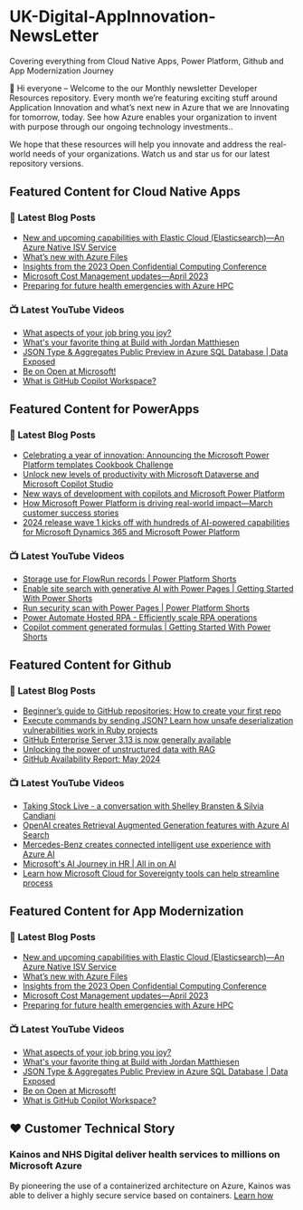 # UK-Digital-AppInnovation-NewsLetter

Covering everything from Cloud Native Apps, Power Platform, Github and App Modernization Journey

👋 Hi everyone – Welcome to the our Monthly newsletter Developer Resources repository. Every month we’re featuring exciting stuff around Application Innovation and what’s next new in Azure that we are Innovating for tomorrow, today. See how Azure enables your organization to invent with purpose through our ongoing technology investments..


We hope that these resources will help you innovate and address the real-world needs of your organizations. Watch us and star us for our latest repository versions.

## Featured Content for Cloud Native Apps


### 📝 Latest Blog Posts

    
<!-- BLOGCNA:START -->
- [New and upcoming capabilities with Elastic Cloud (Elasticsearch)—An Azure Native ISV Service](https://azure.microsoft.com/blog/new-and-upcoming-capabilities-with-elastic-cloud-elasticsearch-an-azure-native-isv-service/)
- [What’s new with Azure Files](https://azure.microsoft.com/blog/what-s-new-with-azure-files/)
- [Insights from the 2023 Open Confidential Computing Conference](https://azure.microsoft.com/blog/insights-from-the-2023-open-confidential-computing-conference/)
- [Microsoft Cost Management updates—April 2023](https://azure.microsoft.com/blog/microsoft-cost-management-updates-april-2023/)
- [Preparing for future health emergencies with Azure HPC ](https://azure.microsoft.com/blog/preparing-for-future-health-emergencies-with-azure-hpc/)
<!-- BLOGCNA:END -->

### 📺 Latest YouTube Videos

 
<!-- YOUTUBECNA:START -->
- [What aspects of your job bring you joy?](https://www.youtube.com/watch?v=sUKDlNXvvfI)
- [What&#39;s your favorite thing at Build with Jordan Matthiesen](https://www.youtube.com/watch?v=lHZiZM7ytFk)
- [JSON Type &amp; Aggregates Public Preview in Azure SQL Database | Data Exposed](https://www.youtube.com/watch?v=WigP5PLQXhY)
- [Be on Open at Microsoft!](https://www.youtube.com/watch?v=OdG-0Ioy8Hc)
- [What is GitHub Copilot Workspace?](https://www.youtube.com/watch?v=D2pjHwj3oaE)
<!-- YOUTUBECNA:END -->

##  Featured Content for PowerApps
### 📝 Latest Blog Posts
<!-- BLOGPOWER:START -->
- [Celebrating a year of innovation: Announcing the Microsoft Power Platform templates Cookbook Challenge](https://www.microsoft.com/en-us/power-platform/blog/2024/06/06/celebrating-a-year-of-innovation-announcing-the-microsoft-power-platform-templates-cookbook-challenge/)
- [Unlock new levels of productivity with Microsoft Dataverse and Microsoft Copilot Studio](https://powerapps.microsoft.com/en-us/blog/unlock-new-levels-of-productivity-with-microsoft-dataverse-and-microsoft-copilot-studio/)
- [New ways of development with copilots and Microsoft Power Platform](https://www.microsoft.com/en-us/power-platform/blog/2024/05/21/new-ways-of-development-with-copilots-and-microsoft-power-platform/)
- [How Microsoft Power Platform is driving real-world impact—March customer success stories](https://www.microsoft.com/en-us/power-platform/blog/2024/04/18/how-microsoft-power-platform-is-driving-real-world-impact-march-customer-success-stories/)
- [2024 release wave 1 kicks off with hundreds of AI-powered capabilities for Microsoft Dynamics 365 and Microsoft Power Platform](https://cloudblogs.microsoft.com/dynamics365/bdm/2024/04/10/2024-release-wave-1-kicks-off-with-hundreds-of-ai-powered-capabilities-for-microsoft-dynamics-365-and-microsoft-power-platform/)
<!-- BLOGPOWER:END -->
 ### 📺 Latest YouTube Videos
    
<!-- YOUTUBEPOWER:START -->
- [Storage use for FlowRun records | Power Platform Shorts](https://www.youtube.com/watch?v=wZEluFRwezM)
- [Enable site search with generative AI with Power Pages | Getting Started With Power Shorts](https://www.youtube.com/watch?v=2SEGiPhyYiQ)
- [Run security scan with Power Pages | Power Platform Shorts](https://www.youtube.com/watch?v=Mj8oIRmSjjE)
- [Power Automate Hosted RPA - Efficiently scale RPA operations](https://www.youtube.com/watch?v=Niy0sIF-FXY)
- [Copilot comment generated formulas | Getting Started With Power Shorts](https://www.youtube.com/watch?v=kV60VZoPoWw)
<!-- YOUTUBEPOWER:END -->

##  Featured Content for Github
### 📝 Latest Blog Posts
<!-- BLOGGITHUB:START -->
- [Beginner&#8217;s guide to GitHub repositories: How to create your first repo](https://github.blog/2024-06-24-beginners-guide-to-github-repositories-how-to-create-your-first-repo/)
- [Execute commands by sending JSON? Learn how unsafe deserialization vulnerabilities work in Ruby projects](https://github.blog/2024-06-20-execute-commands-by-sending-json-learn-how-unsafe-deserialization-vulnerabilities-work-in-ruby-projects/)
- [GitHub Enterprise Server 3.13 is now generally available](https://github.blog/2024-06-18-github-enterprise-server-3-13-is-now-generally-available/)
- [Unlocking the power of unstructured data with RAG](https://github.blog/2024-06-13-unlocking-the-power-of-unstructured-data-with-rag/)
- [GitHub Availability Report: May 2024](https://github.blog/2024-06-12-github-availability-report-may-2024/)
<!-- BLOGGITHUB:END -->
### 📺 Latest YouTube Videos
<!-- YOUTUBEGITHUB:START -->
- [Taking Stock Live - a conversation with Shelley Bransten &amp; Silvia Candiani](https://www.youtube.com/watch?v=NMEdNprUOzI)
- [OpenAI creates Retrieval Augmented Generation features with Azure AI Search](https://www.youtube.com/watch?v=cjIE5fBInAE)
- [Mercedes-Benz creates connected intelligent use experience with Azure AI](https://www.youtube.com/watch?v=ocxnhqZuS8w)
- [Microsoft&#39;s AI Journey in HR | All in on AI](https://www.youtube.com/watch?v=ffrmZhT3BJA)
- [Learn how Microsoft Cloud for Sovereignty tools can help streamline process](https://www.youtube.com/watch?v=fbq3EfDIfX4)
<!-- YOUTUBEGITHUB:END -->
##  Featured Content for App Modernization
### 📝 Latest Blog Posts
<!-- BLOGAPPMOD:START -->
- [New and upcoming capabilities with Elastic Cloud (Elasticsearch)—An Azure Native ISV Service](https://azure.microsoft.com/blog/new-and-upcoming-capabilities-with-elastic-cloud-elasticsearch-an-azure-native-isv-service/)
- [What’s new with Azure Files](https://azure.microsoft.com/blog/what-s-new-with-azure-files/)
- [Insights from the 2023 Open Confidential Computing Conference](https://azure.microsoft.com/blog/insights-from-the-2023-open-confidential-computing-conference/)
- [Microsoft Cost Management updates—April 2023](https://azure.microsoft.com/blog/microsoft-cost-management-updates-april-2023/)
- [Preparing for future health emergencies with Azure HPC ](https://azure.microsoft.com/blog/preparing-for-future-health-emergencies-with-azure-hpc/)
<!-- BLOGAPPMOD:END -->
### 📺 Latest YouTube Videos
<!-- YOUTUBEAPPMOD:START -->
- [What aspects of your job bring you joy?](https://www.youtube.com/watch?v=sUKDlNXvvfI)
- [What&#39;s your favorite thing at Build with Jordan Matthiesen](https://www.youtube.com/watch?v=lHZiZM7ytFk)
- [JSON Type &amp; Aggregates Public Preview in Azure SQL Database | Data Exposed](https://www.youtube.com/watch?v=WigP5PLQXhY)
- [Be on Open at Microsoft!](https://www.youtube.com/watch?v=OdG-0Ioy8Hc)
- [What is GitHub Copilot Workspace?](https://www.youtube.com/watch?v=D2pjHwj3oaE)
<!-- YOUTUBEAPPMOD:END -->


## ♥️ Customer Technical Story 

### Kainos and NHS Digital deliver health services to millions on Microsoft Azure

By pioneering the use of a containerized architecture on Azure, Kainos was able to deliver a highly secure service based on containers. [Learn how](https://customers.microsoft.com/en-us/story/1368348549535774520-kainos-and-nhs-digital-deliver-health-services-to-millions-on-microsoft-azure)

